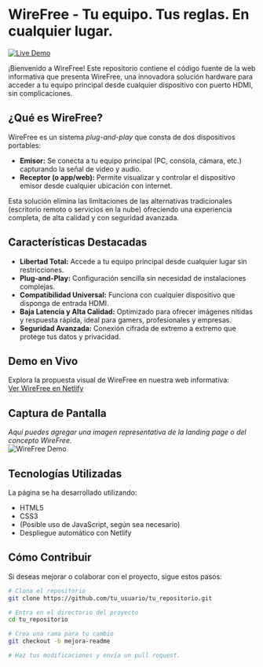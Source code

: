 # WireFree - Tu equipo. Tus reglas. En cualquier lugar.

[![Live Demo](https://img.shields.io/badge/Live-Demo-Visítalo-blue)](https://wirefree.netlify.app/)

¡Bienvenido a WireFree! Este repositorio contiene el código fuente de la web informativa que presenta WireFree, una innovadora solución hardware para acceder a tu equipo principal desde cualquier dispositivo con puerto HDMI, sin complicaciones.

## ¿Qué es WireFree?

WireFree es un sistema *plug-and-play* que consta de dos dispositivos portables:
- **Emisor:** Se conecta a tu equipo principal (PC, consola, cámara, etc.) capturando la señal de video y audio.
- **Receptor (o app/web):** Permite visualizar y controlar el dispositivo emisor desde cualquier ubicación con internet.

Esta solución elimina las limitaciones de las alternativas tradicionales (escritorio remoto o servicios en la nube) ofreciendo una experiencia completa, de alta calidad y con seguridad avanzada.

## Características Destacadas

- **Libertad Total:** Accede a tu equipo principal desde cualquier lugar sin restricciones.
- **Plug-and-Play:** Configuración sencilla sin necesidad de instalaciones complejas.
- **Compatibilidad Universal:** Funciona con cualquier dispositivo que disponga de entrada HDMI.
- **Baja Latencia y Alta Calidad:** Optimizado para ofrecer imágenes nítidas y respuesta rápida, ideal para gamers, profesionales y empresas.
- **Seguridad Avanzada:** Conexión cifrada de extremo a extremo que protege tus datos y privacidad.

## Demo en Vivo

Explora la propuesta visual de WireFree en nuestra web informativa:  
[Ver WireFree en Netlify](https://wirefree.netlify.app/)

## Captura de Pantalla

*Aquí puedes agregar una imagen representativa de la landing page o del concepto WireFree.*  
![WireFree Demo](https://via.placeholder.com/1200x600.png?text=WireFree:+Tu+equipo.+Tus+reglas.+En+cualquier+lugar.)

## Tecnologías Utilizadas

La página se ha desarrollado utilizando:
- HTML5
- CSS3
- (Posible uso de JavaScript, según sea necesario)
- Despliegue automático con Netlify

## Cómo Contribuir

Si deseas mejorar o colaborar con el proyecto, sigue estos pasos:

```bash
# Clona el repositorio
git clone https://github.com/tu_usuario/tu_repositorio.git

# Entra en el directorio del proyecto
cd tu_repositorio

# Crea una rama para tu cambio
git checkout -b mejora-readme

# Haz tus modificaciones y envía un pull request.
